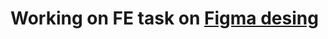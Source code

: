 ﻿# Working on FE task on [Figma desing](https://www.figma.com/design/J5yc7ODTULv4Uk3mIIVKaP/FrontendZadatakzaPrijavu?node-id=0-1&node-type=canvas&t=N3KVpI95WfZJ3n0F-0)
